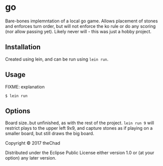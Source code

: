 # go

Bare-bones implemntation of a local go game. Allows placement of stones and enforces turn order, but will not enforce the ko rule or do any scoring (nor allow passing yet). Likely never will - this was just a hobby project. 

## Installation

Created using lein, and can be run using `lein run`.

## Usage

FIXME: explanation

    $ lein run
    
## Options

Board size..but unfinished, as with the rest of the project. `lein run 9` will restrict plays to the upper left 9x9, and capture stones as if playing on a smaller board, but still draws the big board.


Copyright © 2017 theChad

Distributed under the Eclipse Public License either version 1.0 or (at
your option) any later version.
